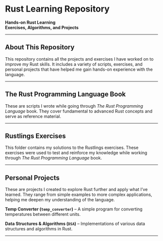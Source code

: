 # **Rust Learning Repository**  

**Hands-on Rust Learning**  
**Exercises, Algorithms, and Projects**  

---

## **About This Repository**  

This repository contains all the projects and exercises I have worked on to improve my Rust skills. It includes a variety of scripts, exercises, and personal projects that have helped me gain hands-on experience with the language.  

---

## **The Rust Programming Language Book**  

These are scripts I wrote while going through *The Rust Programming Language* book. They cover fundamental to advanced Rust concepts and serve as reference material.  

---

## **Rustlings Exercises**  

This folder contains my solutions to the Rustlings exercises. These exercises were used to test and reinforce my knowledge while working through *The Rust Programming Language* book.  

---

## **Personal Projects**  

These are projects I created to explore Rust further and apply what I’ve learned. They range from simple examples to more complex applications, helping me deepen my understanding of the language.  

**Temp Converter (`temp_converter`)** – A simple program for converting temperatures between different units.  

**Data Structures & Algorithms (`DSA`)** – Implementations of various data structures and algorithms in Rust.  

---
